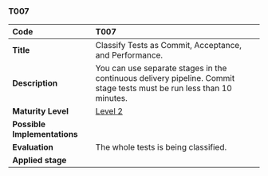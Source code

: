 ### T007

| **Code**           | **T007** |
| :--               | :--      |
| **Title**          | Classify Tests as Commit, Acceptance, and Performance. |
| **Description**    | You can use separate stages in the continuous delivery pipeline. Commit stage tests must be run less than 10 minutes. |
| **Maturity Level** | [Level 2](/LEVELS.html#level-2) |
| **Possible Implementations** | |
| **Evaluation**     | The whole tests is being classified. |
| **Applied stage**  | |
